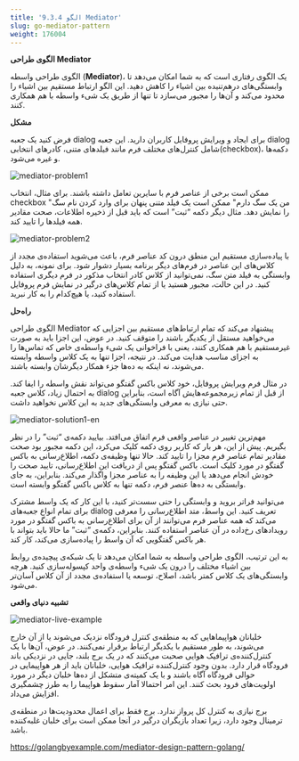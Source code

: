 ```yaml
---
title: '9.3.4 الگو Mediator'
slug: go-mediator-pattern
weight: 176004
---
```



**الگوی طراحی Mediator**

الگوی طراحی واسطه (**Mediator**)، یک الگوی رفتاری است که به شما امکان می‌دهد تا وابستگی‌های درهم‌تنیده بین اشیاء را کاهش دهید. این الگو ارتباط مستقیم بین اشیاء را محدود می‌کند و آن‌ها را مجبور می‌سازد تا تنها از طریق یک شیء واسطه با هم همکاری کنند.

**مشکل**

فرض کنید یک جعبه dialog  برای ایجاد و ویرایش پروفایل کاربران دارید. این جعبه dialog شامل کنترل‌های مختلف فرم مانند فیلدهای متنی، کادرهای انتخابی(checkbox)، دکمه‌ها و غیره می‌شود.

 ![mediator-problem1](../../../assets/img/content/chapter9/designPatterns/mediator-problem1-en.png)

ممکن است برخی از عناصر فرم با سایرین تعامل داشته باشند. برای مثال، انتخاب checkbox "من یک سگ دارم" ممکن است یک فیلد متنی پنهان برای وارد کردن نام سگ را نمایش دهد. مثال دیگر دکمه “ثبت” است که باید قبل از ذخیره اطلاعات، صحت مقادیر همه فیلدها را تایید کند.

 ![mediator-problem2](../../../assets/img/content/chapter9/designPatterns/mediator-problem2.png)


با پیاده‌سازی مستقیم این منطق درون کد عناصر فرم، باعث می‌شوید استفاده‌ی مجدد از کلاس‌های این عناصر در فرم‌های دیگر برنامه بسیار دشوار شود. برای نمونه، به دلیل وابستگی به فیلد متن سگ، نمی‌توانید از کلاس کادر انتخاب مذکور در فرم دیگری استفاده کنید. در این حالت، مجبور هستید یا از تمام کلاس‌های درگیر در نمایش فرم پروفایل استفاده کنید، یا هیچ‌کدام را به کار نبرید.

**راه‌حل**

الگوی طراحی Mediator پیشنهاد می‌کند که تمام ارتباط‌های مستقیم بین اجزایی که می‌خواهید مستقل از یکدیگر باشند را متوقف کنید. در عوض، این اجزا باید به صورت غیرمستقیم با هم همکاری کنند، یعنی با فراخوانی یک شیء واسطه‌ی خاص که تماس‌ها را به اجزای مناسب هدایت می‌کند. در نتیجه، اجزا تنها به یک کلاس واسطه وابسته می‌شوند، نه اینکه به ده‌ها جزء همکار دیگرشان وابسته باشند.

در مثال فرم ویرایش پروفایل، خود کلاس باکس گفتگو می‌تواند نقش واسطه را ایفا کند. به احتمال زیاد، کلاس جعبه dialog از قبل از تمام زیرمجموعه‌هایش آگاه است، بنابراین حتی نیازی به معرفی وابستگی‌های جدید به این کلاس نخواهید داشت.

![mediator-solution1-en](../../../assets/img/content/chapter9/designPatterns/mediator-solution1-en.png)

مهم‌ترین تغییر در عناصر واقعی فرم اتفاق می‌افتد. بیایید دکمه‌ی “ثبت” را در نظر بگیریم. پیش از این، هر بار که کاربر روی دکمه کلیک می‌کرد، این دکمه مجبور بود صحت مقادیر تمام عناصر فرم مجزا را تایید کند. حالا تنها وظیفه‌ی دکمه، اطلاع‌رسانی به باکس گفتگو در مورد کلیک است. باکس گفتگو پس از دریافت این اطلاع‌رسانی، تایید صحت را خودش انجام می‌دهد یا این وظیفه را به عناصر مجزا واگذار می‌کند. بنابراین، به جای وابستگی به ده‌ها عنصر فرم، دکمه تنها به کلاس باکس گفتگو وابسته است.

می‌توانید فراتر بروید و وابستگی را حتی سست‌تر کنید، با این کار که یک واسط مشترک برای تمام انواع جعبه‌های dialog تعریف کنید. این واسط، متد اطلاع‌رسانی را معرفی می‌کند که همه عناصر فرم می‌توانند از آن برای اطلاع‌رسانی به باکس گفتگو در مورد رویدادهای رخ‌داده در آن عناصر استفاده کنند. بنابراین، دکمه‌ی “ثبت” ما حالا باید بتواند با هر باکس گفتگویی که آن واسط را پیاده‌سازی می‌کند، کار کند.

به این ترتیب، الگوی طراحی واسطه به شما امکان می‌دهد تا یک شبکه‌ی پیچیده‌ی روابط بین اشیاء مختلف را درون یک شیء واسطه‌ی واحد کپسوله‌سازی کنید. هرچه وابستگی‌های یک کلاس کمتر باشد، اصلاح، توسعه یا استفاده‌ی مجدد از آن کلاس آسان‌تر می‌شود.

**تشبیه دنیای واقعی**

 ![mediator-live-example](../../../assets/img/content/chapter9/designPatterns/mediator-live-example.png)

خلبانان هواپیماهایی که به منطقه‌ی کنترل فرودگاه نزدیک می‌شوند یا از آن خارج می‌شوند، به طور مستقیم با یکدیگر ارتباط برقرار نمی‌کنند. در عوض، آن‌ها با یک کنترل‌کننده‌ی ترافیک هوایی صحبت می‌کنند که در یک برج بلند، جایی در نزدیکی باند فرودگاه قرار دارد. بدون وجود کنترل‌کننده ترافیک هوایی، خلبانان باید از هر هواپیمایی در حوالی فرودگاه آگاه باشند و با یک کمیته‌ی متشکل از ده‌ها خلبان دیگر در مورد اولویت‌های فرود بحث کنند. این امر احتمالا آمار سقوط هواپیما را به طرز چشمگیری افزایش می‌داد.

برج نیازی به کنترل کل پرواز ندارد. برج فقط برای اعمال محدودیت‌ها در منطقه‌ی ترمینال وجود دارد، زیرا تعداد بازیگران درگیر در آنجا ممکن است برای خلبان غلبه‌کننده باشد.


https://golangbyexample.com/mediator-design-pattern-golang/

